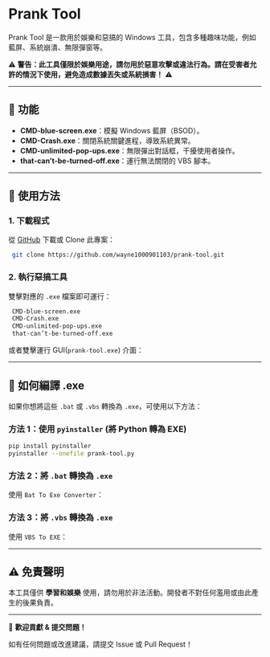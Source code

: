 # Prank Tool

Prank Tool 是一款用於娛樂和惡搞的 Windows 工具，包含多種趣味功能，例如藍屏、系統崩潰、無限彈窗等。

⚠ **警告：此工具僅限於娛樂用途，請勿用於惡意攻擊或違法行為。請在受害者允許的情況下使用，避免造成數據丟失或系統損害！** ⚠

---

## 📌 功能

- **CMD-blue-screen.exe**：模擬 Windows 藍屏（BSOD）。
- **CMD-Crash.exe**：關閉系統關鍵進程，導致系統異常。
- **CMD-unlimited-pop-ups.exe**：無限彈出對話框，干擾使用者操作。
- **that-can’t-be-turned-off.exe**：運行無法關閉的 VBS 腳本。

---

## 🚀 使用方法

### 1. 下載程式

從 [GitHub](https://github.com/wayne1000901103/prank-tool) 下載或 Clone 此專案：

```sh
 git clone https://github.com/wayne1000901103/prank-tool.git
```

### 2. 執行惡搞工具

雙擊對應的 `.exe` 檔案即可運行：

```sh
 CMD-blue-screen.exe
 CMD-Crash.exe
 CMD-unlimited-pop-ups.exe
 that-can’t-be-turned-off.exe
```

或者雙擊運行 GUI(`prank-tool.exe`) 介面：

---

## 🔨 如何編譯 .exe

如果你想將這些 `.bat` 或 `.vbs` 轉換為 `.exe`，可使用以下方法：

### **方法 1：使用 `pyinstaller` (將 Python 轉為 EXE)**

```sh
pip install pyinstaller
pyinstaller --onefile prank-tool.py
```

### **方法 2：將 `.bat` 轉換為 `.exe`**

使用 `Bat To Exe Converter`：

### **方法 3：將 `.vbs` 轉換為 `.exe`**

使用 `VBS To EXE`：

---

## ⚠ 免責聲明

本工具僅供 **學習和娛樂** 使用，請勿用於非法活動。開發者不對任何濫用或由此產生的後果負責。

---

📢 **歡迎貢獻 & 提交問題！**

如有任何問題或改進建議，請提交 Issue 或 Pull Request！
